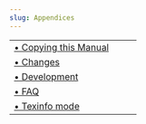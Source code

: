 ```yaml
---
slug: Appendices
---
```


|                                                           |    |    |
| :-------------------------------------------------------- | -- | :- |
| [• Copying this Manual](/docs/auctex/Copying-this-Manual) |    |    |
| [• Changes](/docs/auctex/Changes)                         |    |    |
| [• Development](/docs/auctex/Development)                 |    |    |
| [• FAQ](/docs/auctex/FAQ)                                 |    |    |
| [• Texinfo mode](/docs/auctex/Texinfo-mode)               |    |    |

